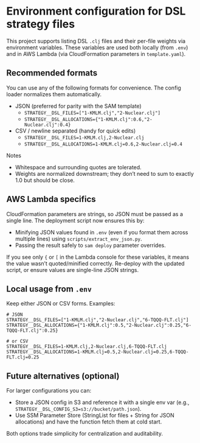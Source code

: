 # Environment configuration for DSL strategy files

This project supports listing DSL `.clj` files and their per-file weights via environment variables. These variables are used both locally (from `.env`) and in AWS Lambda (via CloudFormation parameters in `template.yaml`).

## Recommended formats

You can use any of the following formats for convenience. The config loader normalizes them automatically.

- JSON (preferred for parity with the SAM template)
  - `STRATEGY__DSL_FILES=["1-KMLM.clj","2-Nuclear.clj"]`
  - `STRATEGY__DSL_ALLOCATIONS={"1-KMLM.clj":0.6,"2-Nuclear.clj":0.4}`
- CSV / newline separated (handy for quick edits)
  - `STRATEGY__DSL_FILES=1-KMLM.clj,2-Nuclear.clj`
  - `STRATEGY__DSL_ALLOCATIONS=1-KMLM.clj=0.6,2-Nuclear.clj=0.4`

Notes

- Whitespace and surrounding quotes are tolerated.
- Weights are normalized downstream; they don’t need to sum to exactly 1.0 but should be close.

## AWS Lambda specifics

CloudFormation parameters are strings, so JSON must be passed as a single line. The deployment script now ensures this by:

- Minifying JSON values found in `.env` (even if you format them across multiple lines) using `scripts/extract_env_json.py`.
- Passing the result safely to `sam deploy` parameter overrides.

If you see only `{` or `[` in the Lambda console for these variables, it means the value wasn’t quoted/minified correctly. Re-deploy with the updated script, or ensure values are single-line JSON strings.

## Local usage from `.env`

Keep either JSON or CSV forms. Examples:

```
# JSON
STRATEGY__DSL_FILES=["1-KMLM.clj","2-Nuclear.clj","6-TQQQ-FLT.clj"]
STRATEGY__DSL_ALLOCATIONS={"1-KMLM.clj":0.5,"2-Nuclear.clj":0.25,"6-TQQQ-FLT.clj":0.25}

# or CSV
STRATEGY__DSL_FILES=1-KMLM.clj,2-Nuclear.clj,6-TQQQ-FLT.clj
STRATEGY__DSL_ALLOCATIONS=1-KMLM.clj=0.5,2-Nuclear.clj=0.25,6-TQQQ-FLT.clj=0.25
```

## Future alternatives (optional)

For larger configurations you can:

- Store a JSON config in S3 and reference it with a single env var (e.g., `STRATEGY__DSL_CONFIG_S3=s3://bucket/path.json`).
- Use SSM Parameter Store (StringList for files + String for JSON allocations) and have the function fetch them at cold start.

Both options trade simplicity for centralization and auditability.
